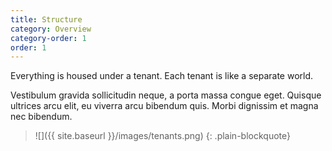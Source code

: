 ```yaml
---
title: Structure
category: Overview
category-order: 1
order: 1
---
```




Everything is housed under a tenant. Each tenant is like a separate world.

Vestibulum gravida sollicitudin neque, a porta massa congue eget. Quisque ultrices arcu elit, eu viverra arcu bibendum quis. Morbi dignissim et magna nec bibendum.

> ![]({{ site.baseurl }}/images/tenants.png)
{: .plain-blockquote}
